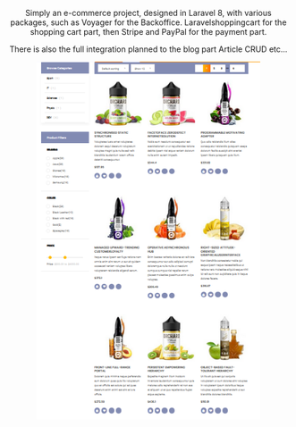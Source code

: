 <p align="center">
    Simply an e-commerce project, designed in Laravel 8, with various packages, such as Voyager for the Backoffice.
    Laravelshoppingcart for the shopping cart part, then Stripe and PayPal for the payment part.
</p>
<p align="center">There is also the full integration planned to the blog part Article CRUD etc...</p>

<p align="center">
    <a href="https://laravel.com" target="_blank">
        <img src="public\shop.PNG" width="400">
    </a>
</p>
